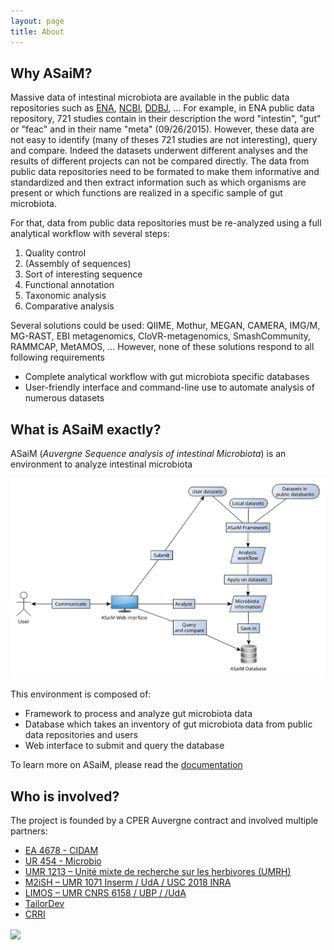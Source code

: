 ```yaml
---
layout: page
title: About
---
```


## Why ASaiM?

Massive data of intestinal microbiota are available in the public data repositories
such as [ENA](http://www.ebi.ac.uk/ena), [NCBI](http://www.ncbi.nlm.nih.gov/), 
[DDBJ](http://www.ddbj.nig.ac.jp/), ... 
For example, in ENA public data repository, 721 studies contain in their 
description the word "intestin", "gut" or "feac" and in their name "meta" 
(09/26/2015). 
However, these data are not easy to identify (many of theses 721 studies are not 
interesting), query and compare. 
Indeed the datasets underwent different analyses and the results of different
projects can not be compared directly.
The data from public data repositories need to be formated to make them
informative and standardized and then extract information such as which organisms 
are present or which functions are realized in a specific sample of gut microbiota.

For that, data from public data repositories must be re-analyzed using a full 
analytical workflow with several steps: 

1. Quality control
2. (Assembly of sequences)
3. Sort of interesting sequence
4. Functional annotation
5. Taxonomic analysis
6. Comparative analysis

Several solutions could be used: QIIME, Mothur, MEGAN, CAMERA, IMG/M, MG-RAST, 
EBI metagenomics, CloVR-metagenomics, SmashCommunity, RAMMCAP, 
MetAMOS, ... However, none of these solutions respond to all following requirements

- Complete analytical workflow with gut microbiota specific databases
- User-friendly interface and command-line use to automate analysis of numerous
datasets

## What is ASaiM exactly?

ASaiM (*Auvergne Sequence analysis of intestinal Microbiota*) is an environment 
to analyze intestinal microbiota

![ASaiM](assets/images/general_scheme.svg)

This environment is composed of:

- Framework to process and analyze gut microbiota data
- Database which takes an inventory of gut microbiota data from public data repositories 
and users
- Web interface to submit and query the database

To learn more on ASaiM, please read the [documentation](http://asaim.readthedocs.org/en/latest/)

## Who is involved?

The project is founded by a CPER Auvergne contract and involved multiple partners:

 * [EA 4678 - CIDAM](http://www.u-clermont1.fr/cidam.html)
 * [UR 454 - Microbio](http://www6.clermont.inra.fr/microbiologie)
 * [UMR 1213 – Unité mixte de recherche sur les herbivores (UMRH)](http://www1.clermont.inra.fr/urh/)
 * [M2iSH – UMR 1071 Inserm / UdA / USC 2018 INRA](http://www.u-clermont1.fr/m2ish.html)
 * [LIMOS – UMR CNRS 6158 / UBP / /UdA ](http://limos.isima.fr/)
 * [TailorDev](http://tailordev.fr/)
 * [CRRI](https://crri.clermont-universite.fr/)

<img src="http://a403.idata.over-blog.com/3/21/27/08/logo_conseil_regional_auvergne.png" width="100" align="center">
